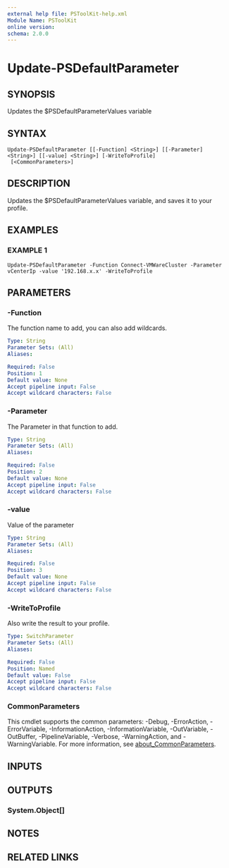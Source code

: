 ```yaml
---
external help file: PSToolKit-help.xml
Module Name: PSToolKit
online version:
schema: 2.0.0
---
```


# Update-PSDefaultParameter

## SYNOPSIS
Updates the $PSDefaultParameterValues variable

## SYNTAX

```
Update-PSDefaultParameter [[-Function] <String>] [[-Parameter] <String>] [[-value] <String>] [-WriteToProfile]
 [<CommonParameters>]
```

## DESCRIPTION
Updates the $PSDefaultParameterValues variable, and saves it to your profile.

## EXAMPLES

### EXAMPLE 1
```
Update-PSDefaultParameter -Function Connect-VMWareCluster -Parameter vCenterIp -value '192.168.x.x' -WriteToProfile
```

## PARAMETERS

### -Function
The function name to add, you can also add wildcards.

```yaml
Type: String
Parameter Sets: (All)
Aliases:

Required: False
Position: 1
Default value: None
Accept pipeline input: False
Accept wildcard characters: False
```

### -Parameter
The Parameter in that function to add.

```yaml
Type: String
Parameter Sets: (All)
Aliases:

Required: False
Position: 2
Default value: None
Accept pipeline input: False
Accept wildcard characters: False
```

### -value
Value of the parameter

```yaml
Type: String
Parameter Sets: (All)
Aliases:

Required: False
Position: 3
Default value: None
Accept pipeline input: False
Accept wildcard characters: False
```

### -WriteToProfile
Also write the result to your profile.

```yaml
Type: SwitchParameter
Parameter Sets: (All)
Aliases:

Required: False
Position: Named
Default value: False
Accept pipeline input: False
Accept wildcard characters: False
```

### CommonParameters
This cmdlet supports the common parameters: -Debug, -ErrorAction, -ErrorVariable, -InformationAction, -InformationVariable, -OutVariable, -OutBuffer, -PipelineVariable, -Verbose, -WarningAction, and -WarningVariable. For more information, see [about_CommonParameters](http://go.microsoft.com/fwlink/?LinkID=113216).

## INPUTS

## OUTPUTS

### System.Object[]
## NOTES

## RELATED LINKS

